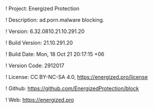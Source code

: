 ! Project: Energized Protection

! Description: ad.porn.malware blocking.

! Version: 6.32.0810.21.10.291.20

! Build Version: 21.10.291.20

! Build Date: Mon, 18 Oct 21 20:17:15 +06

! Version Code: 2912017

! License: CC BY-NC-SA 4.0, https://energized.pro/license

! Github: https://github.com/EnergizedProtection/block

! Web: https://energized.pro
